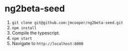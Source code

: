 # ng2beta-seed

1. `git clone git@github.com:jmcooper/ng2beta-seed.git`
2. `npm install`
3. Compile the typescript.
4. `npm start`
5. Navigate to `http://localhost:8000`
